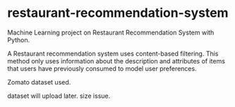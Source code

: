 # restaurant-recommendation-system

Machine Learning project on Restaurant Recommendation System with Python.

A Restaurant recommendation system uses content-based filtering. This method only uses information about the description and attributes of items that users have previously consumed to model user preferences.

Zomato dataset used.

dataset will upload later. size issue.
